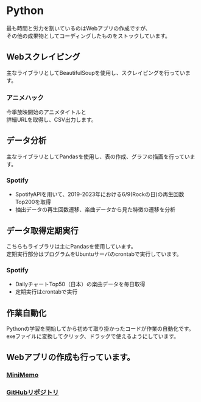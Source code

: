 # Python  
最も時間と労力を割いているのはWebアプリの作成ですが、  
その他の成果物としてコーディングしたものをストックしています。  
  
## Webスクレイピング  
主なライブラリとしてBeautifulSoupを使用し、スクレイピングを行っています。  
  
### アニメハック  
  
今季放映開始のアニメタイトルと  
詳細URLを取得し、CSV出力します。  
  
## データ分析  
主なライブラリとしてPandasを使用し、表の作成、グラフの描画を行っています。  
  
### Spotify  
  
- SpotifyAPIを用いて、2019-2023年における6/9(Rockの日)の再生回数Top200を取得
- 抽出データの再生回数遷移、楽曲データから見た特徴の遷移を分析  
  

  
## データ取得定期実行  
こちらもライブラリは主にPandasを使用しています。  
定期実行部分はプログラムをUbuntuサーバのcrontabで実行しています。  
  
### Spotify  
  
- DailyチャートTop50（日本）の楽曲データを毎日取得
- 定期実行はcrontabで実行
  
## 作業自動化  
Pythonの学習を開始してから初めて取り掛かったコードが作業の自動化です。  
exeファイルに変換してクリック、ドラッグで使えるようにしています。  
  
  
## Webアプリの作成も行っています。  
  
### [MiniMemo](https://yw-app.net)  
  
### [GitHubリポジトリ](https://github.com/Y-Watanabe-Eng/minimemo)
